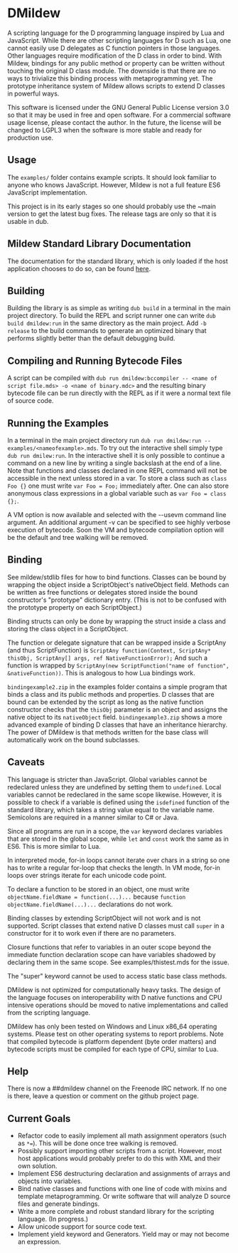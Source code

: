# DMildew

A scripting language for the D programming language inspired by Lua and JavaScript. While there are other scripting languages for D such as Lua, one cannot easily use D delegates as C function pointers in those languages. Other languages require modification of the D class in order to bind. With Mildew, bindings for any public method or property can be written without touching the original D class module. The downside is that there are no ways to trivialize this binding process with metaprogramming yet. The prototype inheritance system of Mildew allows scripts to extend D classes in powerful ways.

This software is licensed under the GNU General Public License version 3.0 so that it may be used in free and open software. For a commercial software usage license, please contact the author. In the future, the license will be changed to LGPL3 when the software is more stable and ready for production use.

## Usage

The `examples/` folder contains example scripts. It should look familiar to anyone who knows JavaScript. However, Mildew is not a full feature ES6 JavaScript implementation.

This project is in its early stages so one should probably use the ~main version to get the latest bug fixes. The release tags are only so that it is usable in dub.

## Mildew Standard Library Documentation

The documentation for the standard library, which is only loaded if the host application chooses to do so, can be found [here](https://pillager86.github.io/dmildew/).

## Building

Building the library is as simple as writing `dub build` in a terminal in the main project directory. To build the REPL and script runner one can write `dub build dmildew:run` in the same directory as the main project. Add `-b release` to the build commands to generate an optimized binary that performs slightly better than the default debugging build.

## Compiling and Running Bytecode Files

A script can be compiled with `dub run dmildew:bccompiler -- <name of script file.mds> -o <name of binary.mdc>` and the resulting binary bytecode file can be run directly with the REPL as if it were a normal text file of source code.

## Running the Examples

In a terminal in the main project directory run `dub run dmildew:run -- examples/<nameofexample>.mds`. To try out the interactive shell simply type `dub run dmilew:run`. In the interactive shell it is only possible to continue a command on a new line by writing a single backslash at the end of a line. Note that functions and classes declared in one REPL command will not be accessible in the next unless stored in a var. To store a class such as `class Foo {}` one must write `var Foo = Foo;` immediately after. One can also store anonymous class expressions in a global variable such as `var Foo = class {};`.

A VM option is now available and selected with the --usevm command line argument. An additional argument -v can be specified to see highly verbose execution of bytecode. Soon the VM and bytecode compilation option will be the default and tree walking will be removed.

## Binding

See mildew/stdlib files for how to bind functions. Classes can be bound by wrapping the object inside a ScriptObject's nativeObject field. Methods can be written as free functions or delegates stored inside the bound constructor's "prototype" dictionary entry. (This is not to be confused with the prototype property on each ScriptObject.)

Binding structs can only be done by wrapping the struct inside a class and storing the class object in a ScriptObject.

The function or delegate signature that can be wrapped inside a ScriptAny (and thus ScriptFunction) is `ScriptAny function(Context, ScriptAny* thisObj, ScriptAny[] args, ref NativeFunctionError);` And such a function is wrapped by `ScriptAny(new ScriptFunction("name of function", &nativeFunction))`. This is analogous to how Lua bindings work.

`bindingexample2.zip` in the examples folder contains a simple program that binds a class and its public methods and properties. D classes that are bound can be extended by the script as long as the native function constructor checks that the `thisObj` parameter is an object and assigns the native object to its `nativeObject` field. `bindingexample3.zip` shows a more advanced example of binding D classes that have an inheritance hierarchy. The power of DMildew is that methods written for the base class will automatically work on the bound subclasses.

## Caveats

This language is stricter than JavaScript. Global variables cannot be redeclared unless they are undefined by setting them to `undefined`. Local variables cannot be redeclared in the same scope likewise. However, it is possible to check if a variable is defined using the `isdefined` function of the standard library, which takes a string value equal to the variable name. Semicolons are required in a manner similar to C# or Java.

Since all programs are run in a scope, the `var` keyword declares variables that are stored in the global scope, while `let` and `const` work the same as in ES6. This is more similar to Lua.

In interpreted mode, for-in loops cannot iterate over chars in a string so one has to write a regular for-loop that checks the length. In VM mode, for-in loops over strings iterate for each unicode code point.

To declare a function to be stored in an object, one must write `objectName.fieldName = function(...)...` because `function objectName.fieldName(...)...` declarations do not work.

Binding classes by extending ScriptObject will not work and is not supported. Script classes that extend native D classes must call `super` in a constructor for it to work even if there are no parameters.

Closure functions that refer to variables in an outer scope beyond the immediate function declaration scope can have variables shadowed by declaring them in the same scope. See examples/thistest.mds for the issue.

The "super" keyword cannot be used to access static base class methods.

DMildew is not optimized for computationally heavy tasks. The design of the language focuses on interoperability with D native functions and CPU intensive operations should be moved to native implementations and called from the scripting language.

DMildew has only been tested on Windows and Linux x86_64 operating systems. Please test on other operating systems to report problems. Note that compiled bytecode is platform dependent (byte order matters) and bytecode scripts must be compiled for each type of CPU, similar to Lua.

## Help

There is now a ##dmildew channel on the Freenode IRC network. If no one is there, leave a question or comment on the github project page.

## Current Goals

* Refactor code to easily implement all math assignment operators (such as `*=`). This will be done once tree walking is removed.
* Possibly support importing other scripts from a script. However, most host applications would probably prefer to do this with XML and their own solution.
* Implement ES6 destructuring declaration and assignments of arrays and objects into variables.
* Bind native classes and functions with one line of code with mixins and template metaprogramming. Or write software that will analyze D source files and generate bindings.
* Write a more complete and robust standard library for the scripting language. (In progress.)
* Allow unicode support for source code text.
* Implement yield keyword and Generators. Yield may or may not become an expression.
